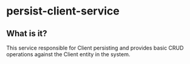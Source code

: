 # persist-client-service

## What is it?

This service responsible for Client persisting and provides basic CRUD operations against the Client entity in the system.
